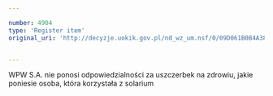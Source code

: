 ```yaml
---

number: 4904
type: 'Register item'
original_uri: 'http://decyzje.uokik.gov.pl/nd_wz_um.nsf/0/09D061B0B4A388C5C1257B8D002D95EE?OpenDocument'


---
```


WPW S.A. nie ponosi odpowiedzialności za uszczerbek na zdrowiu, jakie poniesie osoba, która korzystała z solarium

